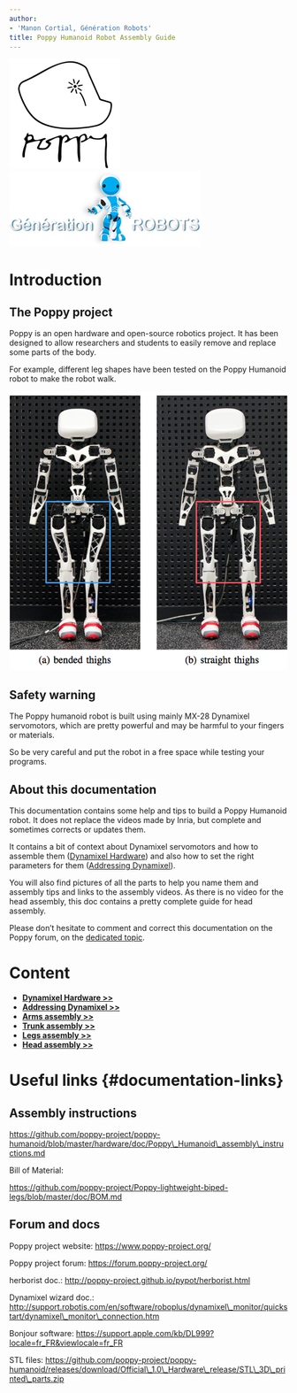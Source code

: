 ```yaml
---
author:
- 'Manon Cortial, Génération Robots'
title: Poppy Humanoid Robot Assembly Guide
---
```


![image](img/poppy-logo.png) ![image](img/GR-logo.png)

# Introduction

## The Poppy project

Poppy is an open hardware and open-source robotics project. It has been
designed to allow researchers and students to easily remove and replace
some parts of the body.

For example, different leg shapes have been tested on the Poppy Humanoid
robot to make the robot walk.

![image](img/humanoids2013_Experiments.png)

## Safety warning

The Poppy humanoid robot is built using mainly MX-28 Dynamixel
servomotors, which are pretty powerful and may be harmful to your
fingers or materials.

So be very careful and put the robot in a free space while testing your
programs.

## About this documentation

This documentation contains some help and tips to build a Poppy Humanoid
robot. It does not replace the videos made by Inria, but complete and
sometimes corrects or updates them.

It contains a bit of context about Dynamixel servomotors and how to
assemble them ([Dynamixel Hardware](dynamixel_hardware.md)) and also how to set the
right parameters for them ([Addressing Dynamixel](addressing_dynamixel.md)).

You will also find pictures of all the parts to help you name them and assembly tips and links to the
assembly videos. As there is no video for
the head assembly, this doc contains a pretty complete guide for head
assembly.

Please don’t hesitate to comment and correct this documentation on the
Poppy forum, on the [dedicated topic](https://forum.poppy-project.org/t/quickstart-assembly-and-programming-plus-some-code-examples/1228).


# Content

- [**Dynamixel Hardware >>**](dynamixel_hardware.md)
- [**Addressing Dynamixel >>**](addressing_dynamixel.md)
- [**Arms assembly >>**](arms_assembly.md)
- [**Trunk assembly >>**](trunk_assembly.md)
- [**Legs assembly >>**](legs_assembly.md)
- [**Head assembly >>**](head_assembly.md)


# Useful links {#documentation-links}

## Assembly instructions

<https://github.com/poppy-project/poppy-humanoid/blob/master/hardware/doc/Poppy\_Humanoid\_assembly\_instructions.md>

Bill of Material:

<https://github.com/poppy-project/Poppy-lightweight-biped-legs/blob/master/doc/BOM.md>

## Forum and docs

Poppy project website: <https://www.poppy-project.org/>

Poppy project forum: <https://forum.poppy-project.org/>

herborist doc.: <http://poppy-project.github.io/pypot/herborist.html>

Dynamixel wizard doc.: <http://support.robotis.com/en/software/roboplus/dynamixel\_monitor/quickstart/dynamixel\_monitor\_connection.htm>

Bonjour software: <https://support.apple.com/kb/DL999?locale=fr_FR&viewlocale=fr_FR>

STL files: <https://github.com/poppy-project/poppy-humanoid/releases/download/Official\_1.0\_Hardware\_release/STL\_3D\_printed\_parts.zip>


